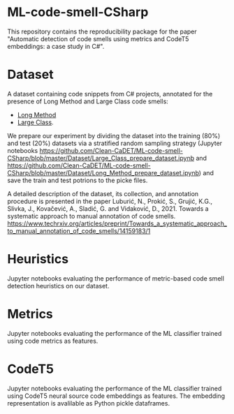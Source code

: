 # ML-code-smell-CSharp
This repository contains the reproducibility package for the paper "Automatic detection of code smells using metrics and CodeT5 embeddings: a case study in C#".

# Dataset

A dataset containing code snippets from C# projects, annotated for the presence of Long Method and Large Class code smells:
* [Long Method](https://github.com/Clean-CaDET/ML-code-smell-CSharp/blob/master/Dataset/DataSet_Long%20Method%20-%20Round%203.xlsx)
* [Large Class](https://github.com/Clean-CaDET/ML-code-smell-CSharp/blob/master/Dataset/DataSet_Large%20Class%20-%20Round%203.xlsx).

We prepare our experiment by dividing the dataset into the training (80%) and test (20%) datasets via a stratified random sampling strategy (Jupyter notebooks https://github.com/Clean-CaDET/ML-code-smell-CSharp/blob/master/Dataset/Large_Class_prepare_dataset.ipynb and https://github.com/Clean-CaDET/ML-code-smell-CSharp/blob/master/Dataset/Long_Method_prepare_dataset.ipynb) and save the train and test potrions to the picke files.

A detailed description of the dataset, its collection, and annotation procedure is presented in the paper 
Luburić, N., Prokić, S., Grujić, K.G., Slivka, J., Kovačević, A., Sladić, G. and Vidaković, D., 2021. Towards a systematic approach to manual annotation of code smells.
https://www.techrxiv.org/articles/preprint/Towards_a_systematic_approach_to_manual_annotation_of_code_smells/14159183/1

# Heuristics

Jupyter notebooks evaluating the performance of metric-based code smell detection heuristics on our dataset.

# Metrics

Jupyter notebooks evaluating the performance of the ML classifier trained using code metrics as features.

# CodeT5

Jupyter notebooks evaluating the performance of the ML classifier trained using CodeT5 neural source code embeddings as features. The embedding representation is avalilable as Python pickle dataframes.

